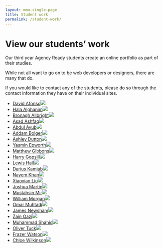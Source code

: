 ```yaml
---
layout: mmu-single-page
title: Student work
permalink: /student-work/
---
```


# View our students’ work

<!-- In mid-November our third year Agency Ready students complete the first version of their portfolio websites. -->

Our third year Agency Ready students create an online portfolio as part of their studies.

While not all want to go on to be web developers or designers, there are many that do.

If you would like to contact any of the students, please do so through the contact information they have on their individual sites.

<!-- <div class="box">
<h3>Take part in our Portfolio Show</h3>

In mid-December we run a portfolio show where we invite you to talk to the students, give them advice on their work and the industry. <a href="/about-contact/">Please contact us for more information</a>.

</div> -->

<!-- ../assets/img/../assets/img/screenshots/student-site0.png -->

<div class="full-width student-grid"><ul><li><a href="http://www.16060661.webdevmmu.uk">David Afonso<img src="../assets/img/screenshots/student-site0.png" /></a></li><li><a href="http://15075965.webdevmmu.uk">Hala Alghanim<img src="../assets/img/screenshots/student-site1.png" /></a></li><li><a href="http://www.16047244.webdevmmu.uk">Bronagh Allbright<img src="../assets/img/screenshots/student-site2.png" /></a></li><li><a href="http://www.16031723.webdevmmu.uk">Asad Ashfaq<img src="../assets/img/screenshots/student-site3.png" /></a></li><li><a href="http://www.16042901.webdevmmu.uk">Abdul Ayub<img src="../assets/img/screenshots/student-site4.png" /></a></li><li><a href="http://addambolger.co.uk/">Addam Bolger<img src="../assets/img/screenshots/student-site5.png" /></a></li><li><a href="https://www.ashleydutton.co.uk/">Ashley Dutton<img src="../assets/img/screenshots/student-site6.png" /></a></li><li><a href="http://www.16043281.webdevmmu.uk">Yasmin Epworth<img src="../assets/img/screenshots/student-site7.png" /></a></li><li><a href="http://www.16043480.webdevmmu.uk">Matthew Gibbons<img src="../assets/img/screenshots/student-site8.png" /></a></li><li><a href="http://www.harrygopsill.co.uk">Harry Gopsill<img src="../assets/img/screenshots/student-site9.png" /></a></li><li><a href="https://16021537.webdevmmu.uk/">Lewis Hall<img src="../assets/img/screenshots/student-site10.png" /></a></li><li><a href="http://www.15092314.webdevmmu.uk">Darius Kamiab<img src="../assets/img/screenshots/student-site11.png" /></a></li><li><a href="http://www.16016183.webdevmmu.uk">Nayem Khan<img src="../assets/img/screenshots/student-site12.png" /></a></li><li><a href="http://www.16056050.webdevmmu.uk">Xiaoxiao Liu<img src="../assets/img/screenshots/student-site13.png" /></a></li><li><a href="http://www.16038681.webdevmmu.uk">Joshua Martin<img src="../assets/img/screenshots/student-site14.png" /></a></li><li><a href="http://www.16044064.webdevmmu.uk">Mustahsin Mir<img src="../assets/img/screenshots/student-site15.png" /></a></li><li><a href="http://www.16011524.webdevmmu.uk">William Morgan<img src="../assets/img/screenshots/student-site16.png" /></a></li><li><a href="http://www.15099413.webdevmmu.uk">Omar Muhtadi<img src="../assets/img/screenshots/student-site17.png" /></a></li><li><a href="http://www.15077218.webdevmmu.uk">James Newsham<img src="../assets/img/screenshots/student-site18.png" /></a></li><li><a href="http://www.16010278.webdevmmu.uk">Zain Qazi<img src="../assets/img/screenshots/student-site19.png" /></a></li><li><a href="http://www.16032926.webdevmmu.uk">Muhammad Shahid<img src="../assets/img/screenshots/student-site20.png" /></a></li><li><a href="http://www.14051695.webdevmmu.uk">Oliver Tuck<img src="../assets/img/screenshots/student-site21.png" /></a></li><li><a href="http://www.16027044.webdevmmu.uk">Frazer Watson<img src="../assets/img/screenshots/student-site22.png" /></a></li><li><a href="http://www.16018868.webdevmmu.uk">Chloe Wilkinson<img src="../assets/img/screenshots/student-site23.png" /></a></li></ul></div>
